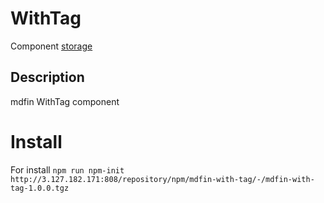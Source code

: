 # WithTag

Component [storage](http://3.127.182.171:808/#browse/welcome)

## Description

mdfin WithTag component

# Install

For install `npm run npm-init http://3.127.182.171:808/repository/npm/mdfin-with-tag/-/mdfin-with-tag-1.0.0.tgz`
